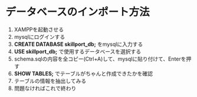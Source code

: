 <h1>データベースのインポート方法</h1>
  <ol>
    <li>XAMPPを起動させる</li>
    <li>mysqlにログインする</li>
    <li><b>CREATE DATABASE skillport_db;</b> をmysqlに入力する</li>
    <li><b>USE skillport_db;</b> で使用するデータベースを選択する</li>
    <li>schema.sqlの内容を全コピー(Ctrl+A)して、mysqlに貼り付けて、Enterを押す</li>
    <li><b>SHOW TABLES;</b> でテーブルがちゃんと作成できたかを確認</li>
    <li>テーブルの情報を抽出してみる</li>
    <li>問題なければこれで終わり</li>
  </ol>

